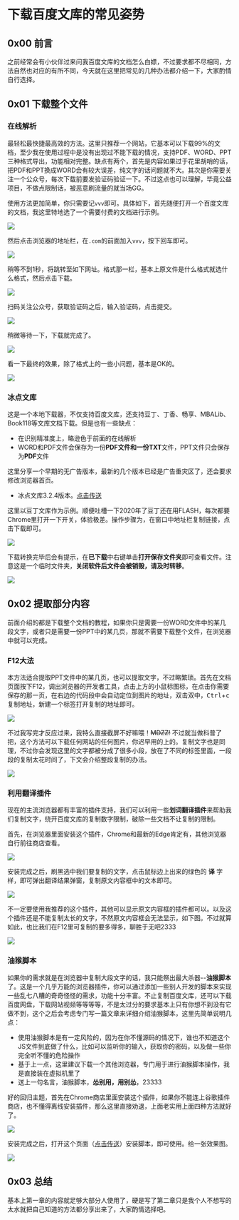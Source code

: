 # 下载百度文库的常见姿势


## 0x00 前言

之前经常会有小伙伴过来问我百度文库的文档怎么白嫖，不过要求都不尽相同，方法自然也对应的有所不同，今天就在这里把常见的几种办法都介绍一下，大家酌情自行选择。

## 0x01 下载整个文件

### 在线解析

最轻松最快捷最高效的方法。这里只推荐一个网站，它基本可以下载99%的文档，至少我在使用过程中是没有出现过不能下载的情况，支持PDF、WORD、PPT三种格式导出，功能相对完整。缺点有两个，首先是内容如果过于花里胡哨的话，把PDF和PPT换成WORD会有较大误差，纯文字的话问题就不大。其次是你需要关注一个公众号，每次下载前要发验证码验证一下。不过这点也可以理解，毕竟公益项目，不做点限制话，被恶意刷流量的就当场GG。

使用方法更加简单，你只需要记`vvv`即可。具体如下，首先随便打开一个百度文库的文档，我这里特地选了一个需要付费的文档进行示例。

![](https://ptbuff-1301738307.cos.ap-guangzhou.myqcloud.com/2020-04-07-free2baiduwenku-1.png)

然后点击浏览器的地址栏，在`.com`的前面加入`vvv`，按下回车即可。

![](https://ptbuff-1301738307.cos.ap-guangzhou.myqcloud.com/2020-04-07-free2baiduwenku-2.png)

稍等不到1秒，将跳转至如下网址。格式那一栏，基本上原文件是什么格式就选什么格式，然后点击下载。

![](https://ptbuff-1301738307.cos.ap-guangzhou.myqcloud.com/2020-04-07-free2baiduwenku-3.png)

扫码关注公众号，获取验证码之后，输入验证码，点击提交。

![](https://ptbuff-1301738307.cos.ap-guangzhou.myqcloud.com/2020-04-07-free2baiduwenku-4.png)

稍微等待一下，下载就完成了。

![](https://ptbuff-1301738307.cos.ap-guangzhou.myqcloud.com/2020-04-07-free2baiduwenku-5.png)

看一下最终的效果，除了格式上的一些小问题，基本是OK的。

![](https://ptbuff-1301738307.cos.ap-guangzhou.myqcloud.com/2020-04-07-free2baiduwenku-6.png)

### 冰点文库

这是一个本地下载器，不仅支持百度文库，还支持豆丁、丁香、畅享、MBALib、Book118等文库文档下载。但是也有一些缺点：

+ 在识别精准度上，略逊色于前面的在线解析
+ WORD和PDF文件会保存为一份**PDF文件和一份TXT**文件，PPT文件只会保存为**PDF**文件

这里分享一个早期的无广告版本，最新的几个版本已经是广告重灾区了，还会要求修改浏览器首页。

+ 冰点文库3.2.4版本。[点击传送](https://www.lanzous.com/i2qwdyh)

这里以豆丁文库作为示例。顺便吐槽一下2020年了豆丁还在用FLASH，每次都要Chrome里打开一下开关，体验极差。操作步骤为，在窗口中地址栏复制链接，点击下载即可。

![](https://ptbuff-1301738307.cos.ap-guangzhou.myqcloud.com/2020-04-07-free2baiduwenku-7.png)

下载转换完毕后会有提示，在**已下载**中右键单击**打开保存文件夹**即可查看文件。注意这是一个临时文件夹，**关闭软件后文件会被销毁，请及时转移**。

![](https://ptbuff-1301738307.cos.ap-guangzhou.myqcloud.com/2020-04-07-free2baiduwenku-8.png)

## 0x02 提取部分内容

前面介绍的都是下载整个文档的教程，如果你只是需要一份WORD文件中的某几段文字，或者只是需要一份PPT中的某几页，那就不需要下载整个文件，在浏览器中就可以完成。

### F12大法

本方法适合提取PPT文件中的某几页，也可以提取文字，不过略繁琐。首先在文档页面按下F12，调出浏览器的开发者工具，点击上方的小鼠标图标，在点击你需要保存的那一页，在右边的代码段中会自动定位到图片的地址，双击双中，<kbd>Ctrl</kbd>+<kbd>c</kbd>复制地址，新建一个标签打开复制的地址即可。

![](https://ptbuff-1301738307.cos.ap-guangzhou.myqcloud.com/2020-04-07-free2baiduwenku-9.png)

不过我写完才反应过来，我特么直接截屏不好嘛喂！~~MDZZ!~~  不过就当做科普了把，这个方法可以下载任何网站的任何图片，你迟早用的上的。复制文字也是同理，不过你会发现这里的文字都被分成了很多小段，放在了不同的标签里面，一段段的复制太花时间了，下文会介绍整段复制的办法。

![](https://ptbuff-1301738307.cos.ap-guangzhou.myqcloud.com/2020-04-07-free2baiduwenku-10.png)

### 利用翻译插件

现在的主流浏览器都有丰富的插件支持，我们可以利用一些**划词翻译插件**来帮助我们复制文字，绕开百度文库的复制数字限制，破除一些文档不让复制的限制。

首先，在浏览器里面安装这个插件，Chrome和最新的Edge肯定有，其他浏览器自行前往商店查看。

![](https://ptbuff-1301738307.cos.ap-guangzhou.myqcloud.com/2020-04-07-free2baiduwenku-11.png)

安装完成之后，刷黑选中我们要复制的文字，点击鼠标边上出来的绿色的 **译** 字样，即可弹出翻译结果弹窗，复制原文内容框中的文本即可。

![](https://ptbuff-1301738307.cos.ap-guangzhou.myqcloud.com/2020-04-07-free2baiduwenku-12.png)

不一定要使用我推荐的这个插件，其他可以显示原文内容框的插件都可以。以及这个插件还是不能复制太长的文字，不然原文内容框会无法显示，如下图。不过就算如此，也比我们在F12里可复制的要多得多，聊胜于无吧2333

![](https://ptbuff-1301738307.cos.ap-guangzhou.myqcloud.com/2020-04-07-free2baiduwenku-13-1.png)

### 油猴脚本

如果你的需求就是在浏览器中复制大段文字的话，我只能祭出最大杀器--**油猴脚本**了。这是一个几乎万能的浏览器插件，你可以通过添加一些别人开发的脚本来实现一些乱七八糟的奇奇怪怪的需求，功能十分丰富。不止复制百度文库，还可以下载百度网盘，下载网站视频等等等等，不是太过分的要求基本上只有你想不到没有它做不到，这个之后会考虑专门写一篇文章来详细介绍油猴脚本，这里先简单说明几点：

+ 使用油猴脚本是有一定风险的，因为在你不懂源码的情况下，谁也不知道这个JS文件到底做了什么，比如可以监听你的输入，获取你的密码，以及做一些你完全听不懂的危险操作
+ 基于上一点，这里建议下载一个其他浏览器，专门用于进行油猴脚本操作，我是直接装在虚拟机里了
+ 送上一句名言，油猴脚本，**怂别用，用别怂**，23333

好的回归主题，首先在Chrome商店里面安装这个插件，如果你不能连上谷歌插件商店，也不懂得离线安装插件，那么这里直接劝退，上面老实用上面四种方法就好了。

![](https://ptbuff-1301738307.cos.ap-guangzhou.myqcloud.com/2020-04-07-free2baiduwenku-14.png)

安装完成之后，打开这个页面（[点击传送](https://greasyfork.org/zh-CN/scripts/398195-%E7%99%BE%E5%BA%A6%E6%96%87%E5%BA%93%E7%A0%B4%E8%A7%A3%E5%8A%A0%E5%BC%BA%E5%8A%A9%E6%89%8B-csdn%E9%98%85%E8%AF%BB%E5%A2%9E%E5%BC%BA%E5%8A%A9%E6%89%8B-%E7%9F%A5%E4%B9%8E%E8%A7%86%E9%A2%91%E4%B8%8B%E8%BD%BD-%E6%8A%96%E9%9F%B3%E5%8E%BB%E6%B0%B4%E5%8D%B0%E5%8E%9F%E8%A7%86%E9%A2%91%E4%B8%8B%E8%BD%BD-%E5%85%A8%E7%BD%91vip%E8%A7%86%E9%A2%91%E7%A0%B4%E8%A7%A3-%E5%8E%BB%E5%B9%BF%E5%91%8A)）安装脚本，即可使用。给一张效果图。

![](https://ptbuff-1301738307.cos.ap-guangzhou.myqcloud.com/2020-04-07-free2baiduwenku-15.png)

## 0x03 总结

基本上第一章的内容就足够大部分人使用了，硬是写了第二章只是我个人不想写的太水就把自己知道的方法都分享出来了，大家酌情选择吧。
